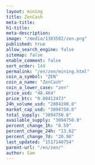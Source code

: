 ```yaml
---
layout: mining
title: ZenCash
meta-title: 
h1-title: 
meta-description: 
image: "/media/1383502/zen.png"
published: true
allow_search_engine: false
sitemap: false
enable_comment: false
sort_order: 144
permalink: "/en/zen/mining.html"
coin_a_symbol: "ZEN"
coin_a_name: "ZenCash"
coin_a_lower_case: "zen"
price_usd: "48.464"
price_btc: "0.00412473"
24h_volume_usd: "2084190.0"
market_cap_usd: "3094750.0"
total_supply: "3094750.0"
available_supply: "3094750.0"
percent_change_1h: "0.59"
percent_change_24h: "13.62"
percent_change_7d: "20.98"
last_updated: "1517140754"
parent-url: "/en/zen/"
author: Sam
---
```



